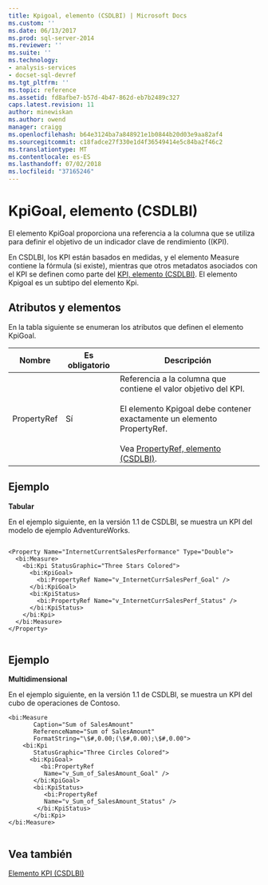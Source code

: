 ```yaml
---
title: Kpigoal, elemento (CSDLBI) | Microsoft Docs
ms.custom: ''
ms.date: 06/13/2017
ms.prod: sql-server-2014
ms.reviewer: ''
ms.suite: ''
ms.technology:
- analysis-services
- docset-sql-devref
ms.tgt_pltfrm: ''
ms.topic: reference
ms.assetid: fd8afbe7-b57d-4b47-862d-eb7b2489c327
caps.latest.revision: 11
author: minewiskan
ms.author: owend
manager: craigg
ms.openlocfilehash: b64e3124ba7a848921e1b0844b20d03e9aa82af4
ms.sourcegitcommit: c18fadce27f330e1d4f36549414e5c84ba2f46c2
ms.translationtype: MT
ms.contentlocale: es-ES
ms.lasthandoff: 07/02/2018
ms.locfileid: "37165246"
---
```

# <a name="kpigoal-element-csdlbi"></a>KpiGoal, elemento (CSDLBI)
  El elemento KpiGoal proporciona una referencia a la columna que se utiliza para definir el objetivo de un indicador clave de rendimiento ((KPI).  
  
 En CSDLBI, los KPI están basados en medidas, y el elemento Measure contiene la fórmula (si existe), mientras que otros metadatos asociados con el KPI se definen como parte del [KPI, elemento &#40;CSDLBI&#41;](kpi-element-csdlbi.md).  El elemento Kpigoal es un subtipo del elemento Kpi.  
  
## <a name="elements-and-attributes"></a>Atributos y elementos  
 En la tabla siguiente se enumeran los atributos que definen el elemento KpiGoal.  
  
|Nombre|Es obligatorio|Descripción|  
|----------|-----------------|-----------------|  
|PropertyRef|Sí|Referencia a la columna que contiene el valor objetivo del KPI.<br /><br /> El elemento Kpigoal debe contener exactamente un elemento PropertyRef.<br /><br /> Vea [PropertyRef, elemento &#40;CSDLBI&#41;](propertyref-element-csdlbi.md).|  
  
## <a name="example"></a>Ejemplo  
 **Tabular**  
  
 En el ejemplo siguiente, en la versión 1.1 de CSDLBI, se muestra un KPI del modelo de ejemplo AdventureWorks.  
  
```  
  
<Property Name="InternetCurrentSalesPerformance" Type="Double">  
  <bi:Measure>  
    <bi:Kpi StatusGraphic="Three Stars Colored">  
      <bi:KpiGoal>  
        <bi:PropertyRef Name="v_InternetCurrSalesPerf_Goal" />  
      </bi:KpiGoal>  
      <bi:KpiStatus>  
        <bi:PropertyRef Name="v_InternetCurrSalesPerf_Status" />  
      </bi:KpiStatus>  
    </bi:Kpi>  
  </bi:Measure>  
</Property>  
  
```  
  
## <a name="example"></a>Ejemplo  
 **Multidimensional**  
  
 En el ejemplo siguiente, en la versión 1.1 de CSDLBI, se muestra un KPI del cubo de operaciones de Contoso.  
  
```  
<bi:Measure   
       Caption="Sum of SalesAmount"   
       ReferenceName="Sum of SalesAmount"   
       FormatString="\$#,0.00;(\$#,0.00);\$#,0.00">  
    <bi:Kpi   
       StatusGraphic="Three Circles Colored">  
      <bi:KpiGoal>  
         <bi:PropertyRef   
          Name="v_Sum_of_SalesAmount_Goal" />  
       </bi:KpiGoal>  
       <bi:KpiStatus>  
          <bi:PropertyRef   
          Name="v_Sum_of_SalesAmount_Status" />  
        </bi:KpiStatus>  
       </bi:Kpi>  
</bi:Measure>  
  
```  
  
## <a name="see-also"></a>Vea también  
 [Elemento KPI &#40;CSDLBI&#41;](kpi-element-csdlbi.md)  
  
  
